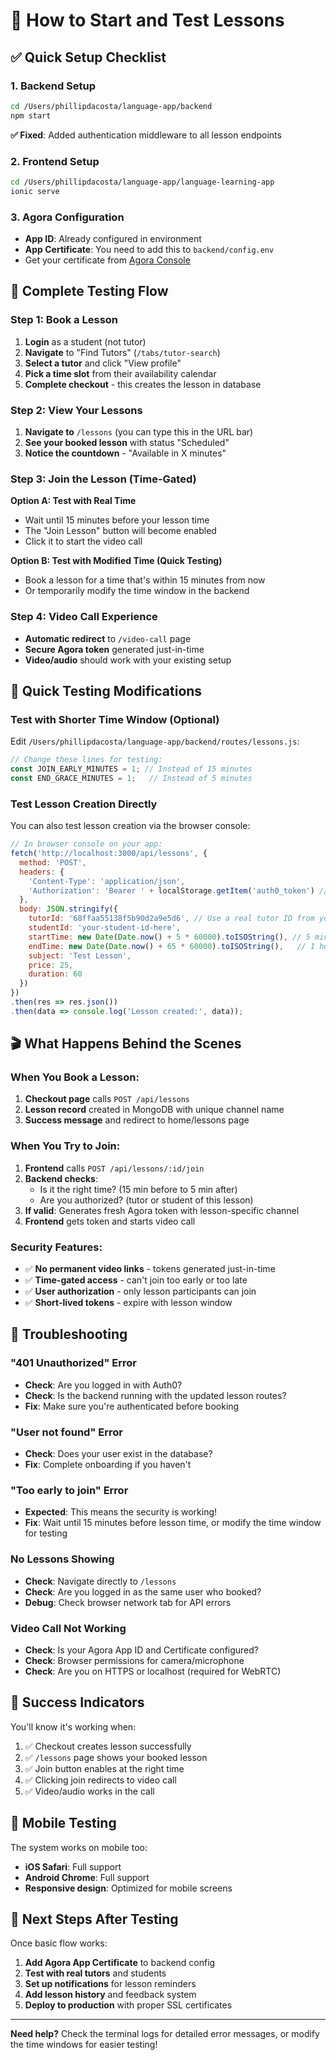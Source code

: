 # 🎯 How to Start and Test Lessons

## ✅ Quick Setup Checklist

### 1. Backend Setup
```bash
cd /Users/phillipdacosta/language-app/backend
npm start
```
**✅ Fixed**: Added authentication middleware to all lesson endpoints

### 2. Frontend Setup
```bash
cd /Users/phillipdacosta/language-app/language-learning-app
ionic serve
```

### 3. Agora Configuration
- **App ID**: Already configured in environment
- **App Certificate**: You need to add this to `backend/config.env`
- Get your certificate from [Agora Console](https://console.agora.io/)

## 🚀 Complete Testing Flow

### Step 1: Book a Lesson
1. **Login** as a student (not tutor)
2. **Navigate** to "Find Tutors" (`/tabs/tutor-search`)
3. **Select a tutor** and click "View profile"
4. **Pick a time slot** from their availability calendar
5. **Complete checkout** - this creates the lesson in database

### Step 2: View Your Lessons
1. **Navigate to** `/lessons` (you can type this in the URL bar)
2. **See your booked lesson** with status "Scheduled"
3. **Notice the countdown** - "Available in X minutes"

### Step 3: Join the Lesson (Time-Gated)
**Option A: Test with Real Time**
- Wait until 15 minutes before your lesson time
- The "Join Lesson" button will become enabled
- Click it to start the video call

**Option B: Test with Modified Time (Quick Testing)**
- Book a lesson for a time that's within 15 minutes from now
- Or temporarily modify the time window in the backend

### Step 4: Video Call Experience
- **Automatic redirect** to `/video-call` page
- **Secure Agora token** generated just-in-time
- **Video/audio** should work with your existing setup

## 🔧 Quick Testing Modifications

### Test with Shorter Time Window (Optional)
Edit `/Users/phillipdacosta/language-app/backend/routes/lessons.js`:

```javascript
// Change these lines for testing:
const JOIN_EARLY_MINUTES = 1; // Instead of 15 minutes
const END_GRACE_MINUTES = 1;   // Instead of 5 minutes
```

### Test Lesson Creation Directly
You can also test lesson creation via the browser console:

```javascript
// In browser console on your app:
fetch('http://localhost:3000/api/lessons', {
  method: 'POST',
  headers: {
    'Content-Type': 'application/json',
    'Authorization': 'Bearer ' + localStorage.getItem('auth0_token') // or however you store the token
  },
  body: JSON.stringify({
    tutorId: '68ffaa55138f5b90d2a9e5d6', // Use a real tutor ID from your database
    studentId: 'your-student-id-here',
    startTime: new Date(Date.now() + 5 * 60000).toISOString(), // 5 minutes from now
    endTime: new Date(Date.now() + 65 * 60000).toISOString(),   // 1 hour 5 minutes from now
    subject: 'Test Lesson',
    price: 25,
    duration: 60
  })
})
.then(res => res.json())
.then(data => console.log('Lesson created:', data));
```

## 🎬 What Happens Behind the Scenes

### When You Book a Lesson:
1. **Checkout page** calls `POST /api/lessons`
2. **Lesson record** created in MongoDB with unique channel name
3. **Success message** and redirect to home/lessons page

### When You Try to Join:
1. **Frontend** calls `POST /api/lessons/:id/join`
2. **Backend checks**:
   - Is it the right time? (15 min before to 5 min after)
   - Are you authorized? (tutor or student of this lesson)
3. **If valid**: Generates fresh Agora token with lesson-specific channel
4. **Frontend** gets token and starts video call

### Security Features:
- ✅ **No permanent video links** - tokens generated just-in-time
- ✅ **Time-gated access** - can't join too early or too late  
- ✅ **User authorization** - only lesson participants can join
- ✅ **Short-lived tokens** - expire with lesson window

## 🐛 Troubleshooting

### "401 Unauthorized" Error
- **Check**: Are you logged in with Auth0?
- **Check**: Is the backend running with the updated lesson routes?
- **Fix**: Make sure you're authenticated before booking

### "User not found" Error
- **Check**: Does your user exist in the database?
- **Fix**: Complete onboarding if you haven't

### "Too early to join" Error
- **Expected**: This means the security is working!
- **Fix**: Wait until 15 minutes before lesson time, or modify the time window for testing

### No Lessons Showing
- **Check**: Navigate directly to `/lessons`
- **Check**: Are you logged in as the same user who booked?
- **Debug**: Check browser network tab for API errors

### Video Call Not Working
- **Check**: Is your Agora App ID and Certificate configured?
- **Check**: Browser permissions for camera/microphone
- **Check**: Are you on HTTPS or localhost (required for WebRTC)

## 🎯 Success Indicators

You'll know it's working when:
1. ✅ Checkout creates lesson successfully
2. ✅ `/lessons` page shows your booked lesson
3. ✅ Join button enables at the right time
4. ✅ Clicking join redirects to video call
5. ✅ Video/audio works in the call

## 📱 Mobile Testing

The system works on mobile too:
- **iOS Safari**: Full support
- **Android Chrome**: Full support
- **Responsive design**: Optimized for mobile screens

## 🔄 Next Steps After Testing

Once basic flow works:
1. **Add Agora App Certificate** to backend config
2. **Test with real tutors** and students
3. **Set up notifications** for lesson reminders
4. **Add lesson history** and feedback system
5. **Deploy to production** with proper SSL certificates

---

**Need help?** Check the terminal logs for detailed error messages, or modify the time windows for easier testing!
